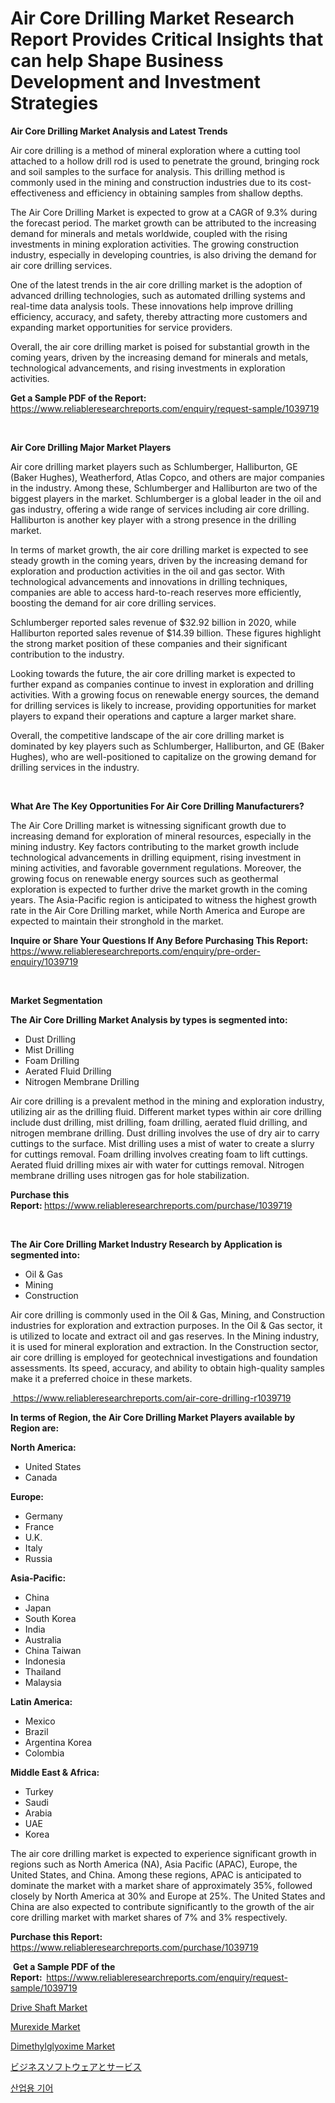 <p><h1>Air Core Drilling Market Research Report Provides Critical Insights that can help Shape Business Development and Investment Strategies</h1></p><p><strong>Air Core Drilling Market Analysis and Latest Trends</strong></p>
<p><p>Air core drilling is a method of mineral exploration where a cutting tool attached to a hollow drill rod is used to penetrate the ground, bringing rock and soil samples to the surface for analysis. This drilling method is commonly used in the mining and construction industries due to its cost-effectiveness and efficiency in obtaining samples from shallow depths.</p><p>The Air Core Drilling Market is expected to grow at a CAGR of 9.3% during the forecast period. The market growth can be attributed to the increasing demand for minerals and metals worldwide, coupled with the rising investments in mining exploration activities. The growing construction industry, especially in developing countries, is also driving the demand for air core drilling services.</p><p>One of the latest trends in the air core drilling market is the adoption of advanced drilling technologies, such as automated drilling systems and real-time data analysis tools. These innovations help improve drilling efficiency, accuracy, and safety, thereby attracting more customers and expanding market opportunities for service providers.</p><p>Overall, the air core drilling market is poised for substantial growth in the coming years, driven by the increasing demand for minerals and metals, technological advancements, and rising investments in exploration activities.</p></p>
<p><strong>Get a Sample PDF of the Report:&nbsp;</strong> <a href="https://www.reliableresearchreports.com/enquiry/request-sample/1039719">https://www.reliableresearchreports.com/enquiry/request-sample/1039719</a></p>
<p>&nbsp;</p>
<p><strong>Air Core Drilling Major Market Players</strong></p>
<p><p>Air core drilling market players such as Schlumberger, Halliburton, GE (Baker Hughes), Weatherford, Atlas Copco, and others are major companies in the industry. Among these, Schlumberger and Halliburton are two of the biggest players in the market. Schlumberger is a global leader in the oil and gas industry, offering a wide range of services including air core drilling. Halliburton is another key player with a strong presence in the drilling market.</p><p>In terms of market growth, the air core drilling market is expected to see steady growth in the coming years, driven by the increasing demand for exploration and production activities in the oil and gas sector. With technological advancements and innovations in drilling techniques, companies are able to access hard-to-reach reserves more efficiently, boosting the demand for air core drilling services.</p><p>Schlumberger reported sales revenue of $32.92 billion in 2020, while Halliburton reported sales revenue of $14.39 billion. These figures highlight the strong market position of these companies and their significant contribution to the industry.</p><p>Looking towards the future, the air core drilling market is expected to further expand as companies continue to invest in exploration and drilling activities. With a growing focus on renewable energy sources, the demand for drilling services is likely to increase, providing opportunities for market players to expand their operations and capture a larger market share.</p><p>Overall, the competitive landscape of the air core drilling market is dominated by key players such as Schlumberger, Halliburton, and GE (Baker Hughes), who are well-positioned to capitalize on the growing demand for drilling services in the industry.</p></p>
<p>&nbsp;</p>
<p><strong>What Are The Key Opportunities For Air Core Drilling Manufacturers?</strong></p>
<p><p>The Air Core Drilling market is witnessing significant growth due to increasing demand for exploration of mineral resources, especially in the mining industry. Key factors contributing to the market growth include technological advancements in drilling equipment, rising investment in mining activities, and favorable government regulations. Moreover, the growing focus on renewable energy sources such as geothermal exploration is expected to further drive the market growth in the coming years. The Asia-Pacific region is anticipated to witness the highest growth rate in the Air Core Drilling market, while North America and Europe are expected to maintain their stronghold in the market.</p></p>
<p><strong>Inquire or Share Your Questions If Any Before Purchasing This Report:</strong> <a href="https://www.reliableresearchreports.com/enquiry/pre-order-enquiry/1039719">https://www.reliableresearchreports.com/enquiry/pre-order-enquiry/1039719</a></p>
<p>&nbsp;</p>
<p><strong>Market Segmentation</strong></p>
<p><strong>The Air Core Drilling Market Analysis by types is segmented into:</strong></p>
<p><ul><li>Dust Drilling</li><li>Mist Drilling</li><li>Foam Drilling</li><li>Aerated Fluid Drilling</li><li>Nitrogen Membrane Drilling</li></ul></p>
<p><p>Air core drilling is a prevalent method in the mining and exploration industry, utilizing air as the drilling fluid. Different market types within air core drilling include dust drilling, mist drilling, foam drilling, aerated fluid drilling, and nitrogen membrane drilling. Dust drilling involves the use of dry air to carry cuttings to the surface. Mist drilling uses a mist of water to create a slurry for cuttings removal. Foam drilling involves creating foam to lift cuttings. Aerated fluid drilling mixes air with water for cuttings removal. Nitrogen membrane drilling uses nitrogen gas for hole stabilization.</p></p>
<p><strong>Purchase this Report:&nbsp;</strong><a href="https://www.reliableresearchreports.com/purchase/1039719">https://www.reliableresearchreports.com/purchase/1039719</a></p>
<p>&nbsp;</p>
<p><strong>The Air Core Drilling Market Industry Research by Application is segmented into:</strong></p>
<p><ul><li>Oil & Gas</li><li>Mining</li><li>Construction</li></ul></p>
<p><p>Air core drilling is commonly used in the Oil & Gas, Mining, and Construction industries for exploration and extraction purposes. In the Oil & Gas sector, it is utilized to locate and extract oil and gas reserves. In the Mining industry, it is used for mineral exploration and extraction. In the Construction sector, air core drilling is employed for geotechnical investigations and foundation assessments. Its speed, accuracy, and ability to obtain high-quality samples make it a preferred choice in these markets.</p></p>
<p><a href="https://www.reliableresearchreports.com/air-core-drilling-r1039719">&nbsp;https://www.reliableresearchreports.com/air-core-drilling-r1039719</a></p>
<p><strong>In terms of Region, the Air Core Drilling Market Players available by Region are:</strong></p>
<p>
    <p> <strong> North America: </strong>
        <ul>
            <li>United States</li>
            <li>Canada</li>
        </ul>
        </p> 
    <p> <strong> Europe: </strong>
        <ul>
            <li>Germany</li>
            <li>France</li>
            <li>U.K.</li>
            <li>Italy</li>
            <li>Russia</li>
        </ul>
        </p> 
    <p> <strong> Asia-Pacific: </strong>
        <ul>
            <li>China</li>
            <li>Japan</li>
            <li>South Korea</li>
            <li>India</li>
            <li>Australia</li>
            <li>China Taiwan</li>
            <li>Indonesia</li>
            <li>Thailand</li>
            <li>Malaysia</li>
        </ul>
        </p> 
    <p> <strong> Latin America: </strong>
        <ul>
            <li>Mexico</li>
            <li>Brazil</li>
            <li>Argentina Korea</li>
            <li>Colombia</li>
        </ul>
        </p> 
    <p> <strong> Middle East & Africa: </strong>
        <ul>
            <li>Turkey</li>
            <li>Saudi</li>
            <li>Arabia</li>
            <li>UAE</li>
            <li>Korea</li>
        </ul>
    </p>
    </p>
<p><p>The air core drilling market is expected to experience significant growth in regions such as North America (NA), Asia Pacific (APAC), Europe, the United States, and China. Among these regions, APAC is anticipated to dominate the market with a market share of approximately 35%, followed closely by North America at 30% and Europe at 25%. The United States and China are also expected to contribute significantly to the growth of the air core drilling market with market shares of 7% and 3% respectively.</p></p>
<p><strong>Purchase this Report: </strong><a href="https://www.reliableresearchreports.com/purchase/1039719">https://www.reliableresearchreports.com/purchase/1039719</a></p>
<p>&nbsp;<strong>Get a Sample PDF of the Report:&nbsp;&nbsp;</strong><a href="https://www.reliableresearchreports.com/enquiry/request-sample/1039719">https://www.reliableresearchreports.com/enquiry/request-sample/1039719</a></p>
<p><strong></strong></p>
<p><p><a href="https://github.com/juancolorado15/Market-Research-Report-List-2/blob/main/drive-shaft-market.md">Drive Shaft Market</a></p><p><a href="https://issuu.com/reportprime-2/docs/murexide-market-size-2030.pptx">Murexide Market</a></p><p><a href="https://issuu.com/reportprime-2/docs/dimethylglyoxime-market-size-2030.pptx">Dimethylglyoxime Market</a></p><p><a href="https://github.com/xnljig2898992/Market-Research-Report-List-1/blob/main/961895326490.md">ビジネスソフトウェアとサービス</a></p><p><a href="https://github.com/vskv4779xr1/Market-Research-Report-List-1/blob/main/877130724578.md">산업용 기어</a></p></p>